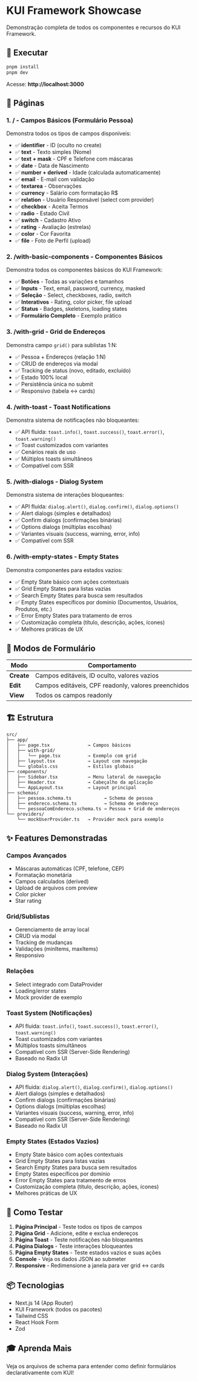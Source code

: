 # KUI Framework Showcase

Demonstração completa de todos os componentes e recursos do KUI Framework.

## 🚀 Executar

```bash
pnpm install
pnpm dev
```

Acesse: **http://localhost:3000**

## 📖 Páginas

### 1. **/** - Campos Básicos (Formulário Pessoa)
Demonstra todos os tipos de campos disponíveis:
- ✅ **identifier** - ID (oculto no create)
- ✅ **text** - Texto simples (Nome)
- ✅ **text + mask** - CPF e Telefone com máscaras
- ✅ **date** - Data de Nascimento
- ✅ **number + derived** - Idade (calculada automaticamente)
- ✅ **email** - E-mail com validação
- ✅ **textarea** - Observações
- ✅ **currency** - Salário com formatação R$
- ✅ **relation** - Usuário Responsável (select com provider)
- ✅ **checkbox** - Aceita Termos
- ✅ **radio** - Estado Civil
- ✅ **switch** - Cadastro Ativo
- ✅ **rating** - Avaliação (estrelas)
- ✅ **color** - Cor Favorita
- ✅ **file** - Foto de Perfil (upload)

### 2. **/with-basic-components** - Componentes Básicos
Demonstra todos os componentes básicos do KUI Framework:
- ✅ **Botões** - Todas as variações e tamanhos
- ✅ **Inputs** - Text, email, password, currency, masked
- ✅ **Seleção** - Select, checkboxes, radio, switch
- ✅ **Interativos** - Rating, color picker, file upload
- ✅ **Status** - Badges, skeletons, loading states
- ✅ **Formulário Completo** - Exemplo prático

### 3. **/with-grid** - Grid de Endereços
Demonstra campo `grid()` para sublistas 1:N:
- ✅ Pessoa + Endereços (relação 1:N)
- ✅ CRUD de endereços via modal
- ✅ Tracking de status (novo, editado, excluído)
- ✅ Estado 100% local
- ✅ Persistência única no submit
- ✅ Responsivo (tabela ↔ cards)

### 4. **/with-toast** - Toast Notifications
Demonstra sistema de notificações não bloqueantes:
- ✅ API fluida: `toast.info()`, `toast.success()`, `toast.error()`, `toast.warning()`
- ✅ Toast customizados com variantes
- ✅ Cenários reais de uso
- ✅ Múltiplos toasts simultâneos
- ✅ Compatível com SSR

### 5. **/with-dialogs** - Dialog System
Demonstra sistema de interações bloqueantes:
- ✅ API fluida: `dialog.alert()`, `dialog.confirm()`, `dialog.options()`
- ✅ Alert dialogs (simples e detalhados)
- ✅ Confirm dialogs (confirmações binárias)
- ✅ Options dialogs (múltiplas escolhas)
- ✅ Variantes visuais (success, warning, error, info)
- ✅ Compatível com SSR

### 6. **/with-empty-states** - Empty States
Demonstra componentes para estados vazios:
- ✅ Empty State básico com ações contextuais
- ✅ Grid Empty States para listas vazias
- ✅ Search Empty States para busca sem resultados
- ✅ Empty States específicos por domínio (Documentos, Usuários, Produtos, etc.)
- ✅ Error Empty States para tratamento de erros
- ✅ Customização completa (título, descrição, ações, ícones)
- ✅ Melhores práticas de UX

## 🎯 Modos de Formulário

| Modo | Comportamento |
|------|---------------|
| **Create** | Campos editáveis, ID oculto, valores vazios |
| **Edit** | Campos editáveis, CPF readonly, valores preenchidos |
| **View** | Todos os campos readonly |

## 🏗️ Estrutura

```
src/
├── app/
│   ├── page.tsx              → Campos básicos
│   ├── with-grid/
│   │   └── page.tsx          → Exemplo com grid
│   ├── layout.tsx            → Layout com navegação
│   └── globals.css           → Estilos globais
├── components/
│   ├── Sidebar.tsx           → Menu lateral de navegação
│   ├── Header.tsx            → Cabeçalho da aplicação
│   └── AppLayout.tsx         → Layout principal
├── schemas/
│   ├── pessoa.schema.ts            → Schema de pessoa
│   ├── endereco.schema.ts          → Schema de endereço
│   └── pessoaComEndereco.schema.ts → Pessoa + Grid de endereços
└── providers/
    └── mockUserProvider.ts   → Provider mock para exemplo
```

## ✨ Features Demonstradas

### Campos Avançados
- Máscaras automáticas (CPF, telefone, CEP)
- Formatação monetária
- Campos calculados (derived)
- Upload de arquivos com preview
- Color picker
- Star rating

### Grid/Sublistas
- Gerenciamento de array local
- CRUD via modal
- Tracking de mudanças
- Validações (minItems, maxItems)
- Responsivo

### Relações
- Select integrado com DataProvider
- Loading/error states
- Mock provider de exemplo

### Toast System (Notificações)
- API fluida: `toast.info()`, `toast.success()`, `toast.error()`, `toast.warning()`
- Toast customizados com variantes
- Múltiplos toasts simultâneos
- Compatível com SSR (Server-Side Rendering)
- Baseado no Radix UI

### Dialog System (Interações)
- API fluida: `dialog.alert()`, `dialog.confirm()`, `dialog.options()`
- Alert dialogs (simples e detalhados)
- Confirm dialogs (confirmações binárias)
- Options dialogs (múltiplas escolhas)
- Variantes visuais (success, warning, error, info)
- Compatível com SSR (Server-Side Rendering)
- Baseado no Radix UI

### Empty States (Estados Vazios)
- Empty State básico com ações contextuais
- Grid Empty States para listas vazias
- Search Empty States para busca sem resultados
- Empty States específicos por domínio
- Error Empty States para tratamento de erros
- Customização completa (título, descrição, ações, ícones)
- Melhores práticas de UX

## 🧪 Como Testar

1. **Página Principal** - Teste todos os tipos de campos
2. **Página Grid** - Adicione, edite e exclua endereços
3. **Página Toast** - Teste notificações não bloqueantes
4. **Página Dialogs** - Teste interações bloqueantes
5. **Página Empty States** - Teste estados vazios e suas ações
6. **Console** - Veja os dados JSON ao submeter
7. **Responsive** - Redimensione a janela para ver grid ↔ cards

## 📦 Tecnologias

- Next.js 14 (App Router)
- KUI Framework (todos os pacotes)
- Tailwind CSS
- React Hook Form
- Zod

## 🎓 Aprenda Mais

Veja os arquivos de schema para entender como definir formulários declarativamente com KUI!

